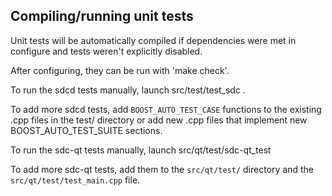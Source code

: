 Compiling/running unit tests
------------------------------------

Unit tests will be automatically compiled if dependencies were met in configure
and tests weren't explicitly disabled.

After configuring, they can be run with 'make check'.

To run the sdcd tests manually, launch src/test/test_sdc .

To add more sdcd tests, add `BOOST_AUTO_TEST_CASE` functions to the existing
.cpp files in the test/ directory or add new .cpp files that
implement new BOOST_AUTO_TEST_SUITE sections.

To run the sdc-qt tests manually, launch src/qt/test/sdc-qt_test

To add more sdc-qt tests, add them to the `src/qt/test/` directory and
the `src/qt/test/test_main.cpp` file.
